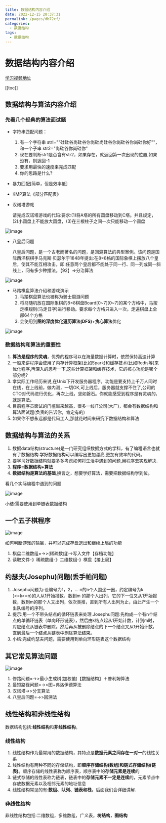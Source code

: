 ```yaml
---
title: 数据结构内容介绍
date: 2022-12-15 20:37:31
permalink: /pages/db72cf/
categories:
  - 数据结构
tags:
  - 数据结构
---
```

# 数据结构内容介绍

[学习视频地址](https://www.bilibili.com/video/BV1E4411H73v/?spm_id_from=333.337.search-card.all.click&vd_source=6aafd031757cd8c1dbbb98344fb3d363)

[[toc]]

## 数据结构与算法内容介绍

### 先看几个经典的算法面试题

+ 字符串匹配问题：
  1. 有一个字符串 strl=""硅硅谷尚硅谷你尚硅尚硅谷你尚硅谷你尚硅你好""，和一个子串 str2="尚硅谷你尚硅你"
  2. 现在要判断str1是否含有str2，如果存在，就返回第一次出现的位置,如果没有，则返回-1
  3. 要求用最快的速度来完成匹配
  4. 你的思路是什么?

+ 暴力匹配[简单，但是效率低]

+ KMP算法《部分匹配表》

+ 汉诺塔游戏

  请完成汉诺塔游戏的代码:要求:(1)将A塔的所有圆盘移动到C塔。并且规定，(2)小圆盘上不能放大圆盘，(3)在三根柱子之间一次只能移动一个圆盘

![image](https://cdn.jsdmirror.com//gh/xustudyxu/image-hosting1@master/20221215/image.6cjdfqhykfk0.webp)

+ 八皇后问题

  八皇后问题，是一个古老而著名的问题，是回溯算法的典型案例。该问题是国际西洋棋棋手马克斯·贝瑟尔于1848年提出:在8×8格的国际象棋上摆放八个皇后，使其不能互相攻击，即:任意两个皇后都不能处于同一行、同一列或同一斜线上，问有多少种摆法。【92】=>分治算法

![image](https://cdn.jsdmirror.com//gh/xustudyxu/image-hosting1@master/20221215/image.6mx54tr8fpo0.webp)

+ 马踏棋盘算法介绍和游戏演示
  1. 马踏棋盘算法也被称为骑士周游问题
  2. 将马随机放在国际象棋的8×8棋盘Board\[0\~7][0~7]的某个方格中，马按走棋规则(马走日字)进行移动。要求每个方格只进入一次，走遍棋盘上全部64个方格
  3. 会使用到**图的深度优化遍历算法(DFS)**+**贪心算法**优化

![image](https://cdn.jsdmirror.com//gh/xustudyxu/image-hosting1@master/20221215/image.40adwy0xl060.webp)

### 数据结构和算法的重要性

1. **算法是程序的灵魂**，优秀的程序可以在海量数据计算时，依然保持高速计算
2. 一般来讲程序会使用了内存计算框架(比如Spark)和缓存技术(比如Redis等)来优化程序,再深入的思考一下,这些计算框架和缓存技术，它的核心功能是哪个部分呢?
3. 拿实际工作经历来说,在Unix下开发服务器程序，功能是要支持上千万人同时在线，在上线前，做内测，一切OK,可上线后，服务器就支撑不住了,公司的CTO对代码进行优化，再次上线，坚如磐石。你就能感受到程序是有灵魂的，就是算法。
4. 目前程序员面试的门槛越来越高，很多一线IT公司(大厂)，都会有数据结构和算法面试题(负责的告诉你，肯定有的)
5. 如果你不想永远都是代码工人,那就花时间来研究下数据结构和算法

## 数据结构与算法的关系

1. 数据data结构(structure)是一门研究组织数据方式的学科，有了编程语言也就有了数据结构.学好数据结构可以编写出更加漂亮,更加有效率的代码。
2. 要学习好数据结构就要多多考虑如何将生活中遇到的问题,用程序去实现解决.
3. **程序=数据结构+算法**
4. **数据结构是算法的基础**,换言之，想要学好算法，需要把数据结构学到位。

看几个实际编程中遇到的问题

![image](https://cdn.jsdmirror.com//gh/xustudyxu/image-hosting1@master/20221215/image.6m9ly6wyld80.webp)

小结:需要使用到单链表数据结构

## 一个五子棋程序

![image](https://cdn.jsdmirror.com//gh/xustudyxu/image-hosting1@master/20221215/image.3p17gh021v20.webp)

如何判断游戏的输赢，并可以完成存盘退出和继续上局的功能

1. 棋盘二维数组=→>(稀疏数组)->写入文件【存档功能】
2. 读取文件-》稀疏数组-》二维数组-》棋盘【接上局】

## 约瑟夫(Josephu)问题(丢手帕问题)

1. Josephu问题为:设编号为1，2，… n的n个人围坐一圈，约定编号为k (<=k<=n)的人从1开始报数，数到m 的那个人出列，它的下一位又从1开始报数，数到m的那个人又出列，依次类推，直到所有人出列为止，由此产生一个出队编号的序列。
2. 提示:用一个不带头结点的循环链表来处理.Josephu问题:先构成一个有n个结点的单循环链表（单向环形链表），然后由k结点起从1开始计数，计到m时，对应结点从链表中删除，然后再从被删除结点的下一个结点又从1开始计数，直到最后一个结点从链表中删除算法结束。
3. 小结:完成约瑟夫问题，需要使用到单向环形链表这个数据结构

## 其它常见算法问题

![image](https://cdn.jsdmirror.com//gh/xustudyxu/image-hosting1@master/20221215/image.6x4lyx2poog0.webp)

1. 修路问题=→>最小生成树(加权值)【数据结构】＋普利姆算法
2. 最短路径问题=→>图+弗洛伊德算法
3. 汉诺塔→>分支算法
4. 八皇后问题=→>回溯法

## 线性结构和非线性结构

数据结构包括:**线性结构**和**非线性结构**。

### 线性结构

1. 线性结构作为最常用的数据结构，其特点是**数据元素之间存在一对一**的线性关系
2. 线性结构有两种不同的存储结构，即**顺序存储结构(数组)**和**链式存储结构(链表)**。顺序存储的线性表称为顺序表，顺序表中的**存储元素是连续**的
3. 链式存储的线性表称为链表，链表中的**存储元素不一定是连续**的，元素节点中存放数据元素以及相邻元素的地址信息
4. 线性结构常见的有:**数组、队列、链表和栈**，后面我们会详细讲解.	

### 非线性结构

非线性结构包括:二维数组，多维数组，广义表，**树结构**，**图结构**

